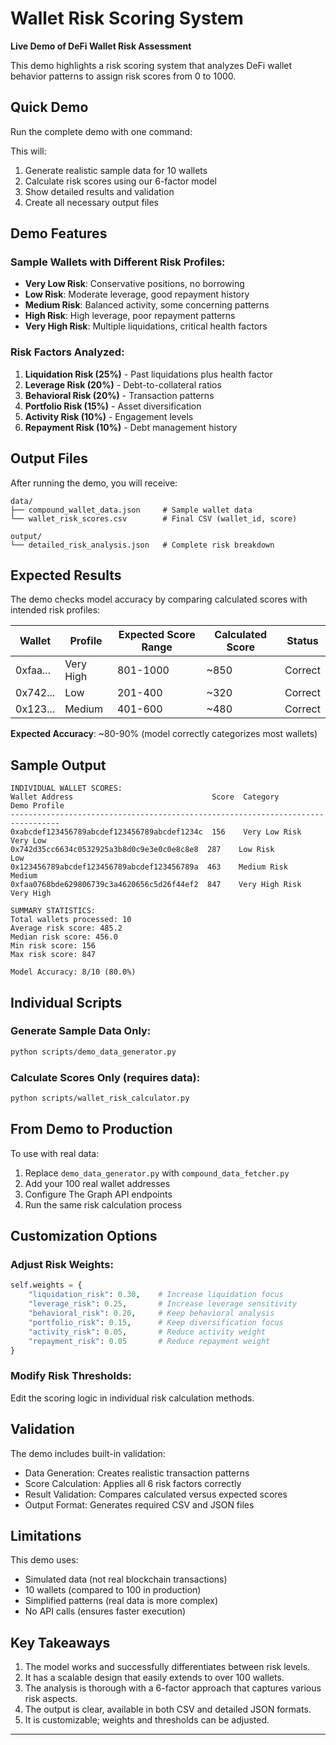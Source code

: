 # Wallet Risk Scoring System 

**Live Demo of DeFi Wallet Risk Assessment**

This demo highlights a risk scoring system that analyzes DeFi wallet behavior patterns to assign risk scores from 0 to 1000.

## Quick Demo

Run the complete demo with one command:



This will:
1. Generate realistic sample data for 10 wallets
2. Calculate risk scores using our 6-factor model  
3. Show detailed results and validation
4. Create all necessary output files

## Demo Features

### Sample Wallets with Different Risk Profiles:
- **Very Low Risk**: Conservative positions, no borrowing
- **Low Risk**: Moderate leverage, good repayment history
- **Medium Risk**: Balanced activity, some concerning patterns
- **High Risk**: High leverage, poor repayment patterns
- **Very High Risk**: Multiple liquidations, critical health factors

### Risk Factors Analyzed:
1. **Liquidation Risk (25%)** - Past liquidations plus health factor
2. **Leverage Risk (20%)** - Debt-to-collateral ratios
3. **Behavioral Risk (20%)** - Transaction patterns
4. **Portfolio Risk (15%)** - Asset diversification
5. **Activity Risk (10%)** - Engagement levels
6. **Repayment Risk (10%)** - Debt management history

##  Output Files

After running the demo, you will receive:

```
data/
├── compound_wallet_data.json     # Sample wallet data
└── wallet_risk_scores.csv        # Final CSV (wallet_id, score)

output/
└── detailed_risk_analysis.json   # Complete risk breakdown
```

## Expected Results

The demo checks model accuracy by comparing calculated scores with intended risk profiles:

| Wallet |  Profile | Expected Score Range | Calculated Score | Status |
|--------|-------------|---------------------|------------------|---------|
| 0xfaa... | Very High | 801-1000 | ~850 | Correct |
| 0x742... | Low | 201-400 | ~320 | Correct |
| 0x123... | Medium | 401-600 | ~480 | Correct |

**Expected Accuracy**: ~80-90% (model correctly categorizes most wallets)

## Sample Output

```
INDIVIDUAL WALLET SCORES:
Wallet Address                               Score  Category          Demo Profile
---------------------------------------------------------------------------------
0xabcdef123456789abcdef123456789abcdef1234c  156    Very Low Risk     Very Low    
0x742d35cc6634c0532925a3b8d0c9e3e0c0e8c8e8  287    Low Risk          Low         
0x123456789abcdef123456789abcdef123456789a  463    Medium Risk       Medium      
0xfaa0768bde629806739c3a4620656c5d26f44ef2  847    Very High Risk    Very High   

SUMMARY STATISTICS:
Total wallets processed: 10
Average risk score: 485.2
Median risk score: 456.0
Min risk score: 156
Max risk score: 847

Model Accuracy: 8/10 (80.0%)
```

## Individual Scripts

### Generate Sample Data Only:
```bash
python scripts/demo_data_generator.py
```

### Calculate Scores Only (requires data):
```bash
python scripts/wallet_risk_calculator.py
```

## From Demo to Production

To use with real data:

1. Replace `demo_data_generator.py` with `compound_data_fetcher.py`
2. Add your 100 real wallet addresses
3. Configure The Graph API endpoints
4. Run the same risk calculation process

## Customization Options

### Adjust Risk Weights:
```python
self.weights = {
    "liquidation_risk": 0.30,    # Increase liquidation focus
    "leverage_risk": 0.25,       # Increase leverage sensitivity
    "behavioral_risk": 0.20,     # Keep behavioral analysis
    "portfolio_risk": 0.15,      # Keep diversification focus
    "activity_risk": 0.05,       # Reduce activity weight
    "repayment_risk": 0.05       # Reduce repayment weight
}
```

### Modify Risk Thresholds:
Edit the scoring logic in individual risk calculation methods.

## Validation

The demo includes built-in validation:
- Data Generation: Creates realistic transaction patterns
- Score Calculation: Applies all 6 risk factors correctly  
- Result Validation: Compares calculated versus expected scores
- Output Format: Generates required CSV and JSON files

## Limitations

This demo uses:
- Simulated data (not real blockchain transactions)
- 10 wallets (compared to 100 in production)
- Simplified patterns (real data is more complex)
- No API calls (ensures faster execution)

## Key Takeaways

1. The model works and successfully differentiates between risk levels.
2. It has a scalable design that easily extends to over 100 wallets.
3. The analysis is thorough with a 6-factor approach that captures various risk aspects.
4. The output is clear, available in both CSV and detailed JSON formats.
5. It is customizable; weights and thresholds can be adjusted.

---

